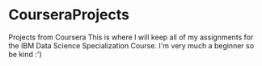 # CourseraProjects
Projects from Coursera
This is where I will keep all of my assignments for the IBM Data Science Specialization Course. 
I'm very much a beginner so be kind :') 
